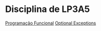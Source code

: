 # Disciplina de LP3A5

[Programação Funcional](https://github.com/isabeladuarte/ifsp-lp3a5/tree/main/javaCollectors)
[Optional Exceptions](https://github.com/isabeladuarte/ifsp-lp3a5/tree/main/optionalExceptions)
